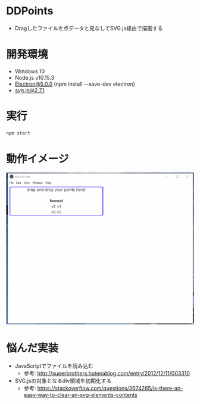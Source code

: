 # DDPoints

- Dragしたファイルを点データと見なしてSVG.js経由で描画する


# 開発環境

- Windows 10
- Node.js v10.15.3
- Electron@5.0.0 (npm install --save-dev electron)
- svg.js@2.7.1


# 実行

```bash
npm start
```

# 動作イメージ

![](image.gif)

# 悩んだ実装

- JavaScriptでファイルを読み込む
  - 参考: http://superbrothers.hatenablog.com/entry/2012/12/11/003310
- SVG.jsの対象となるdiv領域を初期化する
  - 参考: https://stackoverflow.com/questions/3674265/is-there-an-easy-way-to-clear-an-svg-elements-contents
